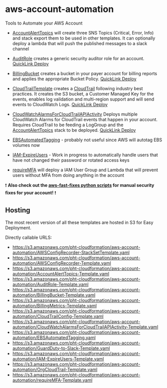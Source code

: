 # aws-account-automation
Tools to Automate your AWS Account


* [AccountAlertTopics](AccountAlertTopics.md) will create three SNS Topics (Critical, Error, Info) and stack export them to be used in other templates. It can optionally deploy a lambda that will push the published messages to a slack channel

* [AuditRole](cloudformation/AuditRole-Template.yaml) creates a generic security auditor role for an account. [QuickLink Deploy](https://console.aws.amazon.com/cloudformation/home?region=us-east-1#/stacks/quickcreate?templateUrl=https%3A%2F%2Fs3.amazonaws.com%2Fpht-cloudformation%2Faws-account-automation%2FAuditRole-Template.yaml&stackName=SecurityAuditRole&param_RoleName=Auditor)

* [BillingBucket](cloudformation/BillingBucket-Template.yaml) creates a bucket in your payer account for billing reports and applies the appropriate Bucket Policy. [QuickLink Deploy](https://console.aws.amazon.com/cloudformation/home?region=us-east-1#/stacks/quickcreate?templateUrl=https%3A%2F%2Fs3.amazonaws.com%2Fpht-cloudformation%2Faws-account-automation%2FBillingBucket-Template.yaml&stackName=BillingBucket&param_pCreateBucket=true)

* [CloudTrailTemplate](cloudformation/CloudTrail-Template.yaml) creates a [CloudTrail](https://aws.amazon.com/cloudtrail/) following industry best practices. It creates the S3 bucket, a Customer Managed Key for the events, enables log validation and multi-region support and will send events to CloudWatch Logs. [QuickLink Deploy](https://console.aws.amazon.com/cloudformation/home?region=us-east-1#/stacks/quickcreate?templateUrl=https%3A%2F%2Fs3.amazonaws.com%2Fpht-cloudformation%2Faws-account-automation%2FCloudTrail-Template.yaml&stackName=CloudTrail&param_pCloudTrailLogGroupName=CloudTrail%2FDefaultLogGroup&param_pCreateBucket=true&param_pCreateTopic=true)

* [CloudWatchAlarmsForCloudTrailAPIActivity](cloudformation/CloudWatchAlarmsForCloudTrailAPIActivity-Template.yaml) Deploys multiple CloudWatch Alarms for CloudTrail events that happen in your account. Requires CloudTrail to be feeding a LogGroup and the [AccountAlertTopics](AccountAlertTopics.md) stack to be deployed. [QuickLink Deploy](https://console.aws.amazon.com/cloudformation/home?region=us-east-1#/stacks/quickcreate?templateUrl=https%3A%2F%2Fs3.amazonaws.com%2Fpht-cloudformation%2Faws-account-automation%2FCloudWatchAlarmsForCloudTrailAPIActivity-Template.yaml&stackName=CloudTrailAlarms&param_pDashboardName=Security&param_pLogGroupName=CloudTrail%2FDefaultLogGroup&param_pParanoiaLevel=TopicAlertsParanoid)

* [EBSAutomatedTagging](cloudformation/EBSAutomatedTagging.yaml) - probably not useful since AWS will autotag EBS volumes now
* [IAM-ExpireUsers](cloudformation/IAM-ExpireUsers-Template.yaml) - Work in progress to automatically handle users that have not changed their password or rotated access keys
* [requireMFA](cloudformation/requireMFA-Template.yaml) will deploy a IAM User Group and Lambda that will prevent users without MFA from doing anything in the account


:exclamation: **Also check out the [aws-fast-fixes python scripts](https://github.com/WarnerMedia/aws-fast-fixes) for manual security fixes for your account!** :exclamation:


## Hosting
The most recent version of all these templates are hosted in S3 for Easy Deployment.

Directly callable URLS:
* https://s3.amazonaws.com/pht-cloudformation/aws-account-automation/AWSConfigRecorder-StackSetTemplate.yaml
* https://s3.amazonaws.com/pht-cloudformation/aws-account-automation/AWSConfigRecorder-Template.yaml
* https://s3.amazonaws.com/pht-cloudformation/aws-account-automation/AccountAlertTopics-Template.yaml
* https://s3.amazonaws.com/pht-cloudformation/aws-account-automation/AuditRole-Template.yaml
* https://s3.amazonaws.com/pht-cloudformation/aws-account-automation/BillingBucket-Template.yaml
* https://s3.amazonaws.com/pht-cloudformation/aws-account-automation/BillingMetrics-Template.yaml
* https://s3.amazonaws.com/pht-cloudformation/aws-account-automation/CloudTrailConfig-Template.yaml
* https://s3.amazonaws.com/pht-cloudformation/aws-account-automation/CloudWatchAlarmsForCloudTrailAPIActivity-Template.yaml
* https://s3.amazonaws.com/pht-cloudformation/aws-account-automation/EBSAutomatedTagging.yaml
* https://s3.amazonaws.com/pht-cloudformation/aws-account-automation/GuardDuty-to-Slack-Template.yaml
* https://s3.amazonaws.com/pht-cloudformation/aws-account-automation/IAM-ExpireUsers-Template.yaml
* https://s3.amazonaws.com/pht-cloudformation/aws-account-automation/OrgCloudTrail-Template.yaml
* https://s3.amazonaws.com/pht-cloudformation/aws-account-automation/requireMFA-Template.yaml

